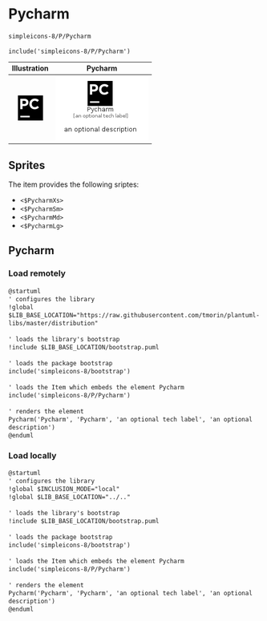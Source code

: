 # Pycharm


```text
simpleicons-8/P/Pycharm
```

```text
include('simpleicons-8/P/Pycharm')
```



| Illustration | Pycharm |
| :---: | :---: |
| ![illustration for Illustration](../../simpleicons-8/P/Pycharm.png) | ![illustration for Pycharm](../../simpleicons-8/P/Pycharm.Local.png) |



## Sprites
The item provides the following sriptes:

- `<$PycharmXs>`
- `<$PycharmSm>`
- `<$PycharmMd>`
- `<$PycharmLg>`





## Pycharm

### Load remotely
```plantuml
@startuml
' configures the library
!global $LIB_BASE_LOCATION="https://raw.githubusercontent.com/tmorin/plantuml-libs/master/distribution"

' loads the library's bootstrap
!include $LIB_BASE_LOCATION/bootstrap.puml

' loads the package bootstrap
include('simpleicons-8/bootstrap')

' loads the Item which embeds the element Pycharm
include('simpleicons-8/P/Pycharm')

' renders the element
Pycharm('Pycharm', 'Pycharm', 'an optional tech label', 'an optional description')
@enduml
```

### Load locally
```plantuml
@startuml
' configures the library
!global $INCLUSION_MODE="local"
!global $LIB_BASE_LOCATION="../.."

' loads the library's bootstrap
!include $LIB_BASE_LOCATION/bootstrap.puml

' loads the package bootstrap
include('simpleicons-8/bootstrap')

' loads the Item which embeds the element Pycharm
include('simpleicons-8/P/Pycharm')

' renders the element
Pycharm('Pycharm', 'Pycharm', 'an optional tech label', 'an optional description')
@enduml
```

